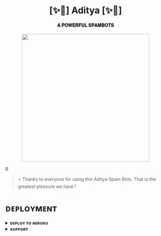 <h1 align="center"><b>[✨🥀] Aditya [✨🥀]</b></h1>

<h4 align="center"> 𝐀 𝐏𝐎𝐖𝐄𝐑𝐅𝐔𝐋 𝐒𝐏𝐀𝐌𝐁𝐎𝐓𝐒</h4>

<p align="center"><a href="https://t.me/music_support_group"><img src="https://telegra.ph/file/cfacd46b60c8f8e24aa0d.jpg" width="400"></a></p>0


> ⭐️ Thanks to everyone for using this Aditya Spam Bots. That is the greatest pleasure we have !


# ᴅᴇᴘʟᴏʏᴍᴇɴᴛ


<details>
<summary><b>ᴅᴇᴘʟᴏʏ ᴛᴏ ʜᴇʀᴏᴋᴜ</b></summary>
<br>

[![Deploy](https://www.herokucdn.com/deploy/button.svg)](https://dashboard.heroku.com/new?template=https://github.com/Aditya8757343114/Aditya)

</details>


<details>
<summary><b>sᴜᴘᴘᴏʀᴛ</b></summary>
<br>

<a href="https://t.me/music_support_group"><img src="https://img.shields.io/badge/Join-Telegram%20Channel-red.svg?logo=Telegram"></a>

</details>
